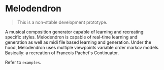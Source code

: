 # Melodendron

> This is a non-stable development prototype.

A musical composition generator capable of learning and recreating specific styles.
Melodendron is capable of real-time learning and generation as well as midi file based learning and generation.
Under the hood, Melodendron uses multiple viewpoints variable order markov models.
Basically: a recreation of Francois Pachet's Continuator.

Refer to `examples`.